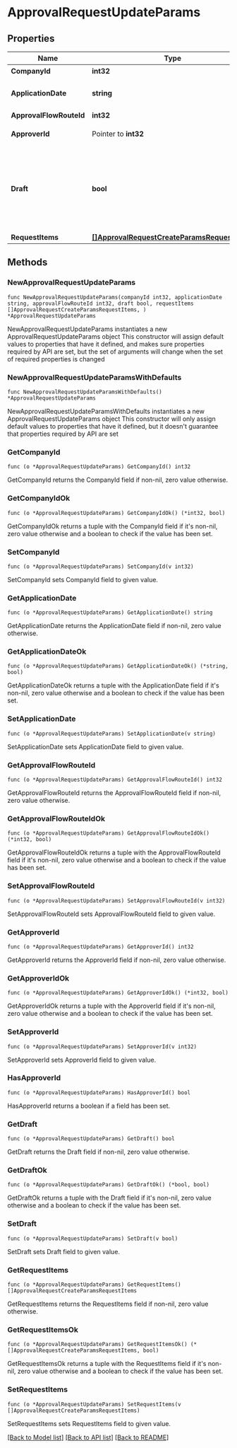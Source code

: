 # ApprovalRequestUpdateParams

## Properties

Name | Type | Description | Notes
------------ | ------------- | ------------- | -------------
**CompanyId** | **int32** | 事業所ID | 
**ApplicationDate** | **string** | 申請日 (yyyy-mm-dd) | 
**ApprovalFlowRouteId** | **int32** | 申請経路ID | 
**ApproverId** | Pointer to **int32** | 承認者のユーザーID | [optional] 
**Draft** | **bool** | falseの時、in_progress:申請中で更新する。それ以外の時はdraft:下書きで更新する | 
**RequestItems** | [**[]ApprovalRequestCreateParamsRequestItems**](ApprovalRequestCreateParamsRequestItems.md) |  | 

## Methods

### NewApprovalRequestUpdateParams

`func NewApprovalRequestUpdateParams(companyId int32, applicationDate string, approvalFlowRouteId int32, draft bool, requestItems []ApprovalRequestCreateParamsRequestItems, ) *ApprovalRequestUpdateParams`

NewApprovalRequestUpdateParams instantiates a new ApprovalRequestUpdateParams object
This constructor will assign default values to properties that have it defined,
and makes sure properties required by API are set, but the set of arguments
will change when the set of required properties is changed

### NewApprovalRequestUpdateParamsWithDefaults

`func NewApprovalRequestUpdateParamsWithDefaults() *ApprovalRequestUpdateParams`

NewApprovalRequestUpdateParamsWithDefaults instantiates a new ApprovalRequestUpdateParams object
This constructor will only assign default values to properties that have it defined,
but it doesn't guarantee that properties required by API are set

### GetCompanyId

`func (o *ApprovalRequestUpdateParams) GetCompanyId() int32`

GetCompanyId returns the CompanyId field if non-nil, zero value otherwise.

### GetCompanyIdOk

`func (o *ApprovalRequestUpdateParams) GetCompanyIdOk() (*int32, bool)`

GetCompanyIdOk returns a tuple with the CompanyId field if it's non-nil, zero value otherwise
and a boolean to check if the value has been set.

### SetCompanyId

`func (o *ApprovalRequestUpdateParams) SetCompanyId(v int32)`

SetCompanyId sets CompanyId field to given value.


### GetApplicationDate

`func (o *ApprovalRequestUpdateParams) GetApplicationDate() string`

GetApplicationDate returns the ApplicationDate field if non-nil, zero value otherwise.

### GetApplicationDateOk

`func (o *ApprovalRequestUpdateParams) GetApplicationDateOk() (*string, bool)`

GetApplicationDateOk returns a tuple with the ApplicationDate field if it's non-nil, zero value otherwise
and a boolean to check if the value has been set.

### SetApplicationDate

`func (o *ApprovalRequestUpdateParams) SetApplicationDate(v string)`

SetApplicationDate sets ApplicationDate field to given value.


### GetApprovalFlowRouteId

`func (o *ApprovalRequestUpdateParams) GetApprovalFlowRouteId() int32`

GetApprovalFlowRouteId returns the ApprovalFlowRouteId field if non-nil, zero value otherwise.

### GetApprovalFlowRouteIdOk

`func (o *ApprovalRequestUpdateParams) GetApprovalFlowRouteIdOk() (*int32, bool)`

GetApprovalFlowRouteIdOk returns a tuple with the ApprovalFlowRouteId field if it's non-nil, zero value otherwise
and a boolean to check if the value has been set.

### SetApprovalFlowRouteId

`func (o *ApprovalRequestUpdateParams) SetApprovalFlowRouteId(v int32)`

SetApprovalFlowRouteId sets ApprovalFlowRouteId field to given value.


### GetApproverId

`func (o *ApprovalRequestUpdateParams) GetApproverId() int32`

GetApproverId returns the ApproverId field if non-nil, zero value otherwise.

### GetApproverIdOk

`func (o *ApprovalRequestUpdateParams) GetApproverIdOk() (*int32, bool)`

GetApproverIdOk returns a tuple with the ApproverId field if it's non-nil, zero value otherwise
and a boolean to check if the value has been set.

### SetApproverId

`func (o *ApprovalRequestUpdateParams) SetApproverId(v int32)`

SetApproverId sets ApproverId field to given value.

### HasApproverId

`func (o *ApprovalRequestUpdateParams) HasApproverId() bool`

HasApproverId returns a boolean if a field has been set.

### GetDraft

`func (o *ApprovalRequestUpdateParams) GetDraft() bool`

GetDraft returns the Draft field if non-nil, zero value otherwise.

### GetDraftOk

`func (o *ApprovalRequestUpdateParams) GetDraftOk() (*bool, bool)`

GetDraftOk returns a tuple with the Draft field if it's non-nil, zero value otherwise
and a boolean to check if the value has been set.

### SetDraft

`func (o *ApprovalRequestUpdateParams) SetDraft(v bool)`

SetDraft sets Draft field to given value.


### GetRequestItems

`func (o *ApprovalRequestUpdateParams) GetRequestItems() []ApprovalRequestCreateParamsRequestItems`

GetRequestItems returns the RequestItems field if non-nil, zero value otherwise.

### GetRequestItemsOk

`func (o *ApprovalRequestUpdateParams) GetRequestItemsOk() (*[]ApprovalRequestCreateParamsRequestItems, bool)`

GetRequestItemsOk returns a tuple with the RequestItems field if it's non-nil, zero value otherwise
and a boolean to check if the value has been set.

### SetRequestItems

`func (o *ApprovalRequestUpdateParams) SetRequestItems(v []ApprovalRequestCreateParamsRequestItems)`

SetRequestItems sets RequestItems field to given value.



[[Back to Model list]](../README.md#documentation-for-models) [[Back to API list]](../README.md#documentation-for-api-endpoints) [[Back to README]](../README.md)



